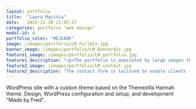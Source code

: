 ```yaml
---
layout: portfolio
title:  "Laura Macchia"
date:   2015-11-30 21:05:27
categories: portfolio "web design"
modal-id: 4
portfolio_color: "#E1EADE"
image: /images/portfolio/LM_Full@2x.jpg
banner_image: /images/portfolio/LM_Banner@2x.jpg
feature1_image: /images/portfolio/LM_portfolio.jpg
feature1_description: "<p>The portfolio is dominated by large images that really make Laura's work shine. 'Sharing Buttons' give clients and easy way to bookmark or share. The design of the website is kept simple and clean in an effort not to detract from Laura's work.</p>"
feature2_image: /images/portfolio/LM_contact.jpg
feature2_description: "The contact form is tailored to enable clients to share as much relevant information as possible."
---
```

WordPress site with a custom theme based on the Themezilla Hannah theme. Design, WordPress configuration and setup, and development "Made by Fred".
